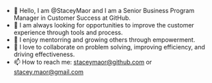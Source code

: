 - 👋 Hello, I am @StaceyMaor and I am a Senior Business Program Manager in Customer Success at GitHub.
- 👀 I am always looking for opportunities to improve the customer experience through tools and process.
- 🌱 I enjoy mentorring and growing others through empowerment.
- 💞️ I love to collaborate on problem solving, improving efficiency, and driving effectiveness.
- 📫 How to reach me: staceymaor@github.com or stacey.maor@gmail.com

<!---
Smaor6800/Smaor6800 is a ✨ special ✨ repository because its `README.md` (this file) appears on your GitHub profile.
You can click the Preview link to take a look at your changes.
--->
